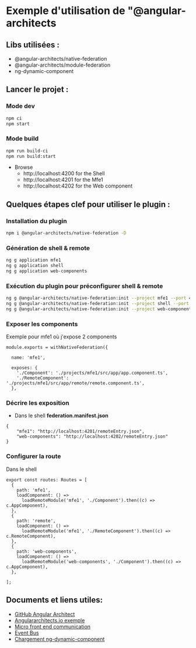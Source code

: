 # Exemple d'utilisation de "@angular-architects  
 
## Libs utilisées :
 - @angular-architects/native-federation
 - @angular-architects/module-federation
 - ng-dynamic-component

## Lancer le projet :
### Mode dev
```bash
npm ci
npm start 
```
### Mode build

```bash
npm run build-ci
npm run build:start
```

- Browse 
  - http://localhost:4200 for the Shell
  - http://localhost:4201 for the Mfe1
  - http://localhost:4202 for the Web component


## Quelques étapes clef pour utiliser le plugin : 

### Installation du plugin 
```bash
npm i @angular-architects/native-federation -D
```  
### Génération de shell & remote
```bash
ng g application mfe1
ng g application shell
ng g application web-components
```

### Exécution du plugin pour préconfigurer shell & remote
```bash
ng g @angular-architects/native-federation:init --project mfe1 --port 4201 --type remote
ng g @angular-architects/native-federation:init --project shell --port 4200 --type dynamic-host
ng g @angular-architects/native-federation:init --project web-components --port 4202 --type remote
```

### Exposer les components

Exemple pour mfe1 où j'expose 2 components
```(typescript)
module.exports = withNativeFederation({

  name: 'mfe1',

  exposes: {
    './Component': './projects/mfe1/src/app/app.component.ts',
    './RemoteComponent': './projects/mfe1/src/app/remote/remote.component.ts',
  },
```

### Décrire les exposition

- Dans le shell **federation.manifest.json**
```(javascript)
{
	"mfe1": "http://localhost:4201/remoteEntry.json",
	"web-components": "http://localhost:4202/remoteEntry.json"
}
```

### Configurer la route

Dans le shell

```(typescript)
export const routes: Routes = [
  {
    path: 'mfe1',
    loadComponent: () =>
      loadRemoteModule('mfe1', './Component').then((c) => c.AppComponent),
  },
  {
    path: 'remote',
    loadComponent: () =>
      loadRemoteModule('mfe1', './RemoteComponent').then((c) => c.RemoteComponent),
  },
  {
    path: 'web-components',
    loadComponent: () =>
      loadRemoteModule('web-components', './Component').then((c) => c.AppComponent),
  },

];
```



## Documents et liens utiles:
 - [GitHub Angular Architect](https://github.com/angular-architects/module-federation-plugin/blob/main/libs/native-federation/README.md#error-file-srcmaints-is-missing-from-the-typescript-compilation-plugin-angular-compiler)
 - [Angulararchitects.io exemple](https://www.angulararchitects.io/en/blog/the-microfrontend-revolution-part-2-module-federation-with-angular)
 - [Micro front end communication](https://dev.to/akdevcraft/ways-to-communicate-between-micro-frontends-51ol)
 - [Event Bus](https://oskari.io/blog/event-bus-micro-frontend)
 - [Chargement ng-dynamic-component](https://www.npmjs.com/package/ng-dynamic-component?activeTab=readme)
